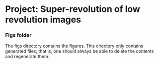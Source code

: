 # Project: Super-revolution of low revolution images 


### Figs folder

The figs directory contains the figures. This directory only contains generated files; that is, one should always be able to delete the contents and regenerate them.
